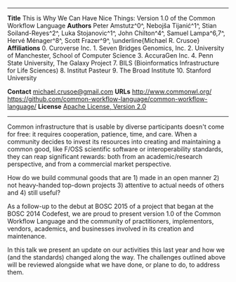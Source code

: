 --------------   -------------------------------------------
**Title**        This is Why We Can Have Nice Things: Version 1.0 of the Common Workflow Language
**Authors**      Peter Amstutz^0^, Nebojša Tijanić^1^, Stian Soiland-Reyes^2^,  Luka Stojanovic^1^,
                 John Chilton^4^, Samuel Lampa^6,7^,
                 Hervé Ménager^8^, Scott Frazer^9^, \underline{Michael R. Crusoe}
**Affiliations** 0. Curoverse Inc. 1. Seven Bridges Genomics, Inc.
                 2. University of Manchester, School of Computer Science
                 3. AccuraGen Inc. 4. Penn State University, The Galaxy Project 
                 7. BILS (Bioinformatics Infrastructure for Life Sciences) 8. Institut Pasteur
                 9. The Broad Institute 10. Stanford University
                
**Contact**      michael.crusoe@gmail.com
**URLs**         <http://www.commonwl.org/>
                 <https://github.com/common-workflow-language/common-workflow-language/>
**License**      [Apache License, Version 2.0](https://github.com/common-workflow-language/common-workflow-language/blob/master/LICENSE.txt)
--------------   -------------------------------------------

Common infrastructure that is usable by diverse participants doesn't come for
free: it requires cooperation, patience, time, and care. When a community
decides to invest its resources into creating and maintaining a common good,
like F/OSS scientific software or interoperability standards, they can reap
significant rewards: both from an academic/research perspective, and from a
commercial market perspective.

How do we build communal goods that are 1) made in an open manner 2) not
heavy-handed top-down projects 3) attentive to actual needs of others and 4)
still useful?

As a follow-up to the debut at BOSC 2015 of a project that began at the BOSC
2014 Codefest, we are proud to present version 1.0 of the Common Workflow
Language and the community of practitioners, implementors, vendors, academics,
and businesses involved in its creation and maintenance. 

In this talk we present an update on our activities this last year and how we
(and the standards) changed along the way. The challenges outlined above will
be reviewed alongside what we have done, or plane to do, to address them.


